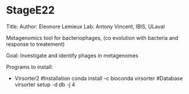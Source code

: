 # StageE22
 Title: 
 Author: Eleonore Lemieux
 Lab: Antony Vincent, IBIS, ULaval

Metagenomics tool for bacteriophages, (co evolution with bacteria and response to treatement)

Goal: Investigate and identify phages in metagenomes

Programs to install:
- Virsorter2
    #Installation
    conda install -c bioconda virsorter
    #Database
    virsorter setup -d db -j 4

